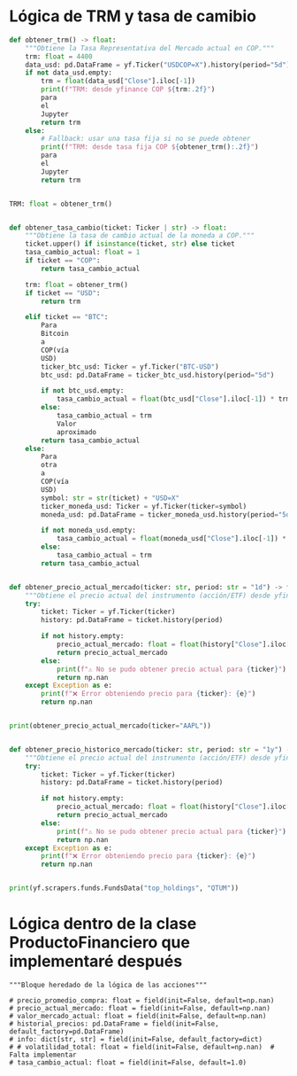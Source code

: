 # Lógica de TRM y tasa de camibio

```Python
def obtener_trm() -> float:
    """Obtiene la Tasa Representativa del Mercado actual en COP."""
    trm: float = 4400
    data_usd: pd.DataFrame = yf.Ticker("USDCOP=X").history(period="5d")
    if not data_usd.empty:
        trm = float(data_usd["Close"].iloc[-1])
        print(f"TRM: desde yfinance COP ${trm:.2f}")
        para
        el
        Jupyter
        return trm
    else:
        # Fallback: usar una tasa fija si no se puede obtener
        print(f"TRM: desde tasa fija COP ${obtener_trm():.2f}")
        para
        el
        Jupyter
        return trm


TRM: float = obtener_trm()


def obtener_tasa_cambio(ticket: Ticker | str) -> float:
    """Obtiene la tasa de cambio actual de la moneda a COP."""
    ticket.upper() if isinstance(ticket, str) else ticket
    tasa_cambio_actual: float = 1
    if ticket == "COP":
        return tasa_cambio_actual

    trm: float = obtener_trm()
    if ticket == "USD":
        return trm

    elif ticket == "BTC":
        Para
        Bitcoin
        a
        COP(vía
        USD)
        ticker_btc_usd: Ticker = yf.Ticker("BTC-USD")
        btc_usd: pd.DataFrame = ticker_btc_usd.history(period="5d")

        if not btc_usd.empty:
            tasa_cambio_actual = float(btc_usd["Close"].iloc[-1]) * trm
        else:
            tasa_cambio_actual = trm
            Valor
            aproximado
        return tasa_cambio_actual
    else:
        Para
        otra
        a
        COP(vía
        USD)
        symbol: str = str(ticket) + "USD=X"
        ticker_moneda_usd: Ticker = yf.Ticker(ticker=symbol)
        moneda_usd: pd.DataFrame = ticker_moneda_usd.history(period="5d")

        if not moneda_usd.empty:
            tasa_cambio_actual = float(moneda_usd["Close"].iloc[-1]) * trm
        else:
            tasa_cambio_actual = trm
        return tasa_cambio_actual


def obtener_precio_actual_mercado(ticker: str, period: str = "1d") -> float:
    """Obtiene el precio actual del instrumento (acción/ETF) desde yfinance."""
    try:
        ticket: Ticker = yf.Ticker(ticker)
        history: pd.DataFrame = ticket.history(period)

        if not history.empty:
            precio_actual_mercado: float = float(history["Close"].iloc[-1])
            return precio_actual_mercado
        else:
            print(f"⚠️ No se pudo obtener precio actual para {ticker}")
            return np.nan
    except Exception as e:
        print(f"❌ Error obteniendo precio para {ticker}: {e}")
        return np.nan


print(obtener_precio_actual_mercado(ticker="AAPL"))


def obtener_precio_historico_mercado(ticker: str, period: str = "1y") -> float:
    """Obtiene el precio actual del instrumento (acción/ETF) desde yfinance."""
    try:
        ticket: Ticker = yf.Ticker(ticker)
        history: pd.DataFrame = ticket.history(period)

        if not history.empty:
            precio_actual_mercado: float = float(history["Close"].iloc[-1])
            return precio_actual_mercado
        else:
            print(f"⚠️ No se pudo obtener precio actual para {ticker}")
            return np.nan
    except Exception as e:
        print(f"❌ Error obteniendo precio para {ticker}: {e}")
        return np.nan


print(yf.scrapers.funds.FundsData("top_holdings", "QTUM"))
```

# Lógica dentro de la clase ProductoFinanciero que implementaré después

    """Bloque heredado de la lógica de las acciones"""

    # precio_promedio_compra: float = field(init=False, default=np.nan)
    # precio_actual_mercado: float = field(init=False, default=np.nan)
    # valor_mercado_actual: float = field(init=False, default=np.nan)
    # historial_precios: pd.DataFrame = field(init=False, default_factory=pd.DataFrame)
    # info: dict[str, str] = field(init=False, default_factory=dict)
    # # volatilidad_total: float = field(init=False, default=np.nan)  # Falta implementar
    # tasa_cambio_actual: float = field(init=False, default=1.0)